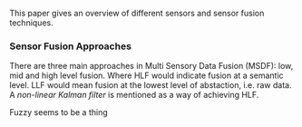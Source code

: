 This paper gives an overview of different sensors and sensor fusion techniques. 
### Sensor Fusion Approaches
There are three main approaches in Multi Sensory Data Fusion (MSDF): low, mid and high level fusion. Where HLF would indicate fusion at a semantic level. LLF would mean fusion at the lowest level of abstaction, i.e. raw data. A *non-linear Kalman filter* is mentioned as a way of achieving HLF.

Fuzzy seems to be a thing